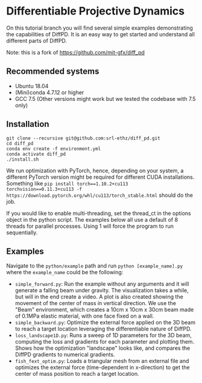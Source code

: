 # Differentiable Projective Dynamics

On this tutorial branch you will find several simple examples demonstrating the capabilities of DiffPD. It is an easy way to get started and understand all different parts of DiffPD.

Note: this is a fork of https://github.com/mit-gfx/diff_pd


## Recommended systems
- Ubuntu 18.04
- (Mini)conda 4.7.12 or higher
- GCC 7.5 (Other versions might work but we tested the codebase with 7.5 only)


## Installation
```
git clone --recursive git@github.com:srl-ethz/diff_pd.git
cd diff_pd
conda env create -f environment.yml
conda activate diff_pd
./install.sh
```
We run optimization with PyTorch, hence, depending on your system, a different PyTorch version might be required for different CUDA installations. Something like `pip install torch==1.10.2+cu113 torchvision==0.11.3+cu113 -f https://download.pytorch.org/whl/cu113/torch_stable.html` should do the job.


If you would like to enable multi-threading, set the thread_ct in the options object in the python script. The examples below all use a default of 8 threads for parallel processes. Using 1 will force the program to run sequentially.


## Examples
Navigate to the `python/example` path and run `python [example_name].py` where the `example_name` could be the following:

- `simple_forward.py`: Run the example without any arguments and it will generate a falling beam under gravity. The visualization takes a while, but will in the end create a video. A plot is also created showing the movement of the center of mass in vertical direction. We use the "Beam" environment, which creates a 10cm x 10cm x 30cm beam made of 0.1MPa elastic material, with one face fixed on a wall.
- `simple_backward.py`: Optimize the external force applied on the 3D beam to reach a target location leveraging the differentiable nature of DiffPD.
- `loss_landscape1D.py`: Runs a sweep of 1D parameters for the 3D beam, computing the loss and gradients for each parameter and plotting them. Shows how the optimization "landscape" looks like, and compares the DiffPD gradients to numerical gradients.
- `fish_fext_optim.py`: Loads a triangular mesh from an external file and optimizes the external force (time-dependent in x-direction) to get the center of mass position to reach a target location. 

